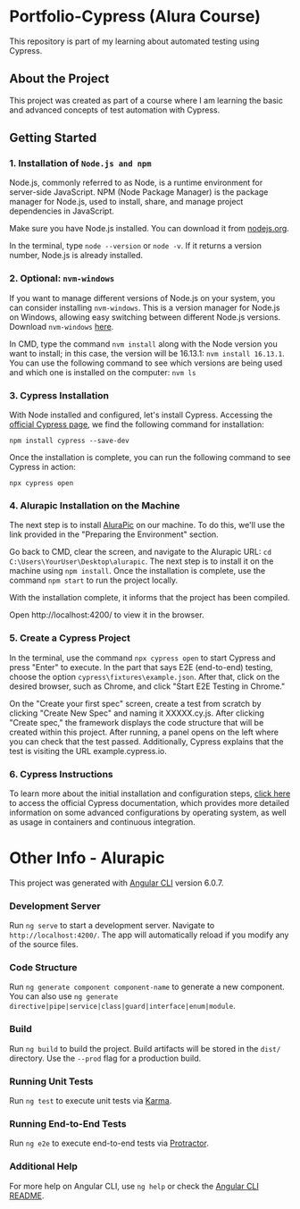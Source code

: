 <h1> Portfolio-Cypress (Alura Course) </h1>

This repository is part of my learning about automated testing using Cypress.

## About the Project

This project was created as part of a course where I am learning the basic and advanced concepts of test automation with Cypress.

## Getting Started

### 1. Installation of `Node.js and npm`

Node.js, commonly referred to as Node, is a runtime environment for server-side JavaScript. NPM (Node Package Manager) is the package manager for Node.js, used to install, share, and manage project dependencies in JavaScript.

Make sure you have Node.js installed. You can download it from [nodejs.org](https://nodejs.org/).

In the terminal, type `node --version` or `node -v`. If it returns a version number, Node.js is already installed.

### 2. Optional: `nvm-windows`

If you want to manage different versions of Node.js on your system, you can consider installing `nvm-windows`. This is a version manager for Node.js on Windows, allowing easy switching between different Node.js versions. Download `nvm-windows` [here](https://github.com/coreybutler/nvm-windows/releases/download/1.1.12/nvm-setup.exe).

In CMD, type the command `nvm install` along with the Node version you want to install; in this case, the version will be 16.13.1: `nvm install 16.13.1`. You can use the following command to see which versions are being used and which one is installed on the computer: `nvm ls`

### 3. Cypress Installation

With Node installed and configured, let's install Cypress. Accessing the [official Cypress page](https://docs.cypress.io/guides/getting-started/installing-cypress), we find the following command for installation:

```
npm install cypress --save-dev
```

Once the installation is complete, you can run the following command to see Cypress in action:

```
npx cypress open
```

### 4. Alurapic Installation on the Machine

The next step is to install [AluraPic](https://github.com/alura-cursos/alurapic/archive/refs/heads/main.zip) on our machine. To do this, we'll use the link provided in the "Preparing the Environment" section.

Go back to CMD, clear the screen, and navigate to the Alurapic URL: `cd C:\Users\YourUser\Desktop\alurapic`. The next step is to install it on the machine using `npm install`.
Once the installation is complete, use the command `npm start` to run the project locally.


With the installation complete, it informs that the project has been compiled.

Open http://localhost:4200/ to view it in the browser.

### 5. Create a Cypress Project

In the terminal, use the command `npx cypress open` to start Cypress and press "Enter" to execute.
In the part that says E2E (end-to-end) testing, choose the option `cypress\fixtures\example.json`.
After that, click on the desired browser, such as Chrome, and click "Start E2E Testing in Chrome."

On the "Create your first spec" screen, create a test from scratch by clicking "Create New Spec" and naming it XXXXX.cy.js. After clicking "Create spec," the framework displays the code structure that will be created within this project. After running, a panel opens on the left where you can check that the test passed. Additionally, Cypress explains that the test is visiting the URL example.cypress.io.

### 6. Cypress Instructions

To learn more about the initial installation and configuration steps, [click here](https://docs.cypress.io/guides/getting-started/installing-cypress) to access the official Cypress documentation, which provides more detailed information on some advanced configurations by operating system, as well as usage in containers and continuous integration.

# Other Info - Alurapic

This project was generated with [Angular CLI](https://github.com/angular/angular-cli) version 6.0.7.

### Development Server

Run `ng serve` to start a development server. Navigate to `http://localhost:4200/`. The app will automatically reload if you modify any of the source files.

### Code Structure

Run `ng generate component component-name` to generate a new component. You can also use `ng generate directive|pipe|service|class|guard|interface|enum|module`.

### Build

Run `ng build` to build the project. Build artifacts will be stored in the `dist/` directory. Use the `--prod` flag for a production build.

### Running Unit Tests

Run `ng test` to execute unit tests via [Karma](https://karma-runner.github.io).

### Running End-to-End Tests

Run `ng e2e` to execute end-to-end tests via [Protractor](http://www.protractortest.org/).

### Additional Help

For more help on Angular CLI, use `ng help` or check the [Angular CLI README](https://github.com/angular/angular-cli/blob/master/README.md).

